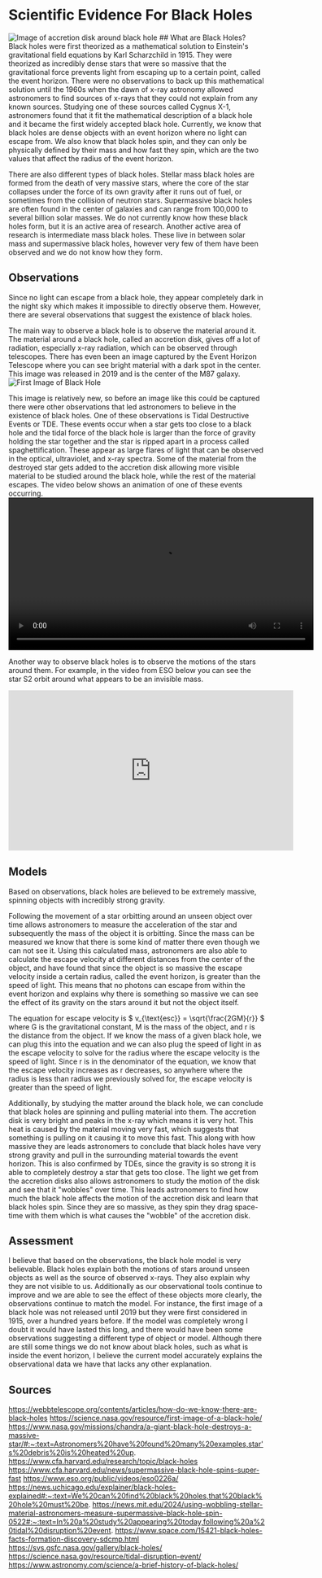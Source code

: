 <script type="text/javascript">
MathJax = {
  tex: {
    inlineMath: [['$', '$'], ['\\(', '\\)']]
  },
  svg: { fontCache: 'global' }
};
</script>
<script type="text/javascript" id="MathJax-script" async
    src="https://cdnjs.cloudflare.com/ajax/libs/mathjax/3.2.2/es5/tex-mml-chtml.js">
</script>

# Scientific Evidence For Black Holes
<img src="{{ site.baseurl }}/assets/images/BH_Accretion_Disk_Sim_360_4k_Prores.00001_print.jpg" alt="Image of accretion disk around black hole" />
## What are Black Holes?
Black holes were first theorized as a mathematical solution to Einstein's gravitational field equations by Karl Scharzchild in 1915. They were theorized as incredibly dense stars that were so massive that the gravitational force prevents light from escaping up to a certain point, called the event horizon. 
There were no observations to back up this mathematical solution until the 1960s when the dawn of x-ray astronomy allowed astronomers to find sources of x-rays that they could not explain from any known sources. Studying one of these sources called Cygnus X-1, astronomers found that it fit the mathematical description of a black hole and it became the first widely accepted black hole.
Currently, we know that black holes are dense objects with an event horizon where no light can escape from. We also know that black holes spin, and they can only be physically defined by their mass and how fast they spin, which are the two values that affect the radius of the event horizon.

There are also different types of black holes. Stellar mass black holes are formed from the death of very massive stars, where the core of the star collapses under the force of its own gravity after it runs out of fuel, or sometimes from the collision of neutron stars. Supermassive black holes are often found in the center of galaxies and can range from 100,000 to several billion solar masses. We do not currently know how these black holes form, but it is an active area of research. Another active area of research is intermediate mass black holes. These live in between solar mass and supermassive black holes, however very few of them have been observed and we do not know how they form.

## Observations
Since no light can escape from a black hole, they appear completely dark in the night sky which makes it impossible to directly observe them. However, there are several observations that suggest the existence of black holes.

The main way to observe a black hole is to observe the material around it. The material around a black hole, called an accretion disk, gives off a lot of radiation, especially x-ray radiation, which can be observed through telescopes. There has even been an image captured by the Event Horizon Telescope where you can see bright material with a dark spot in the center. This image was released in 2019 and is the center of the M87 galaxy.
<img src="{{ site.baseurl }}/assets/images/blackhole_1600.jpg" alt="First Image of Black Hole" />

This image is relatively new, so before an image like this could be captured there were other observations that led astronomers to believe in the existence of black holes. One of these observations is Tidal Destructive Events or TDE. These events occur when a star gets too close to a black hole and the tidal force of the black hole is larger than the force of gravity holding the star together and the star is ripped apart in a process called spaghettification. These appear as large flares of light that can be observed in the optical, ultraviolet, and x-ray spectra. Some of the material from the destroyed star gets added to the accretion disk allowing more visible material to be studied around the black hole, while the rest of the material escapes. The video below shows an animation of one of these events occurring.
<video width="600" controls>
    <source src="{{ site.baseurl }}/assets/images/TDE_animation_HQ.mp4" type="video/mp4">
    Your browser does not support the video tag.
</video>

Another way to observe black holes is to observe the motions of the stars around them. For example, in the video from ESO below you can see the star S2 orbit around what appears to be an invisible mass.
<iframe width="560" height="315" src="https://www.youtube.com/embed/495OIRMV-1c" 
        title="YouTube video player" frameborder="0" 
        allow="accelerometer; autoplay; clipboard-write; encrypted-media; gyroscope; picture-in-picture" 
        allowfullscreen></iframe>

## Models
Based on observations, black holes are believed to be extremely massive, spinning objects with incredibly strong gravity.

Following the movement of a star orbitting around an unseen object over time allows astronomers to measure the acceleration of the star and subsequently the mass of the object it is orbitting. Since the mass can be measured we know that there is some kind of matter there even though we can not see it. Using this calculated mass, astronomers are also able to calculate the escape velocity at different distances from the center of the object, and have found that since the object is so massive the escape velocity inside a certain radius, called the event horizon, is greater than the speed of light. This means that no photons can escape from within the event horizon and explains why there is something so massive we can see the effect of its gravity on the stars around it but not the object itself.

The equation for escape velocity is $ v_{\text{esc}} = \sqrt{\frac{2GM}{r}} $ where G is the gravitational constant, M is the mass of the object, and r is the distance from the object.
If we know the mass of a given black hole, we can plug this into the equation and we can also plug the speed of light in as the escape velocity to solve for the radius where the escape velocity is the speed of light. Since r is in the denominator of the equation, we know that the escape velocity increases as r decreases, so anywhere where the radius is less than radius we previously solved for, the escape velocity is greater than the speed of light.

Additionally, by studying the matter around the black hole, we can conclude that black holes are spinning and pulling material into them. The accretion disk is very bright and peaks in the x-ray which means it is very hot. This heat is caused by the material moving very fast, which suggests that something is pulling on it causing it to move this fast. This along with how massive they are leads astronomers to conclude that black holes have very strong gravity and pull in the surrounding material towards the event horizon. This is also confirmed by TDEs, since the gravity is so strong it is able to completely destroy a star that gets too close. The light we get from the accretion disks also allows astronomers to study the motion of the disk and see that it "wobbles" over time. This leads astronomers to find how much the black hole affects the motion of the accretion disk and learn that black holes spin. Since they are so massive, as they spin they drag space-time with them which is what causes the "wobble" of the accretion disk.


## Assessment
I believe that based on the observations, the black hole model is very believable. Black holes explain both the motions of stars around unseen objects as well as the source of observed x-rays. They also explain why they are not visible to us. Additionally as our observational tools continue to improve and we are able to see the effect of these objects more clearly, the observations continue to match the model. For instance, the first image of a black hole was not released until 2019 but they were first considered in 1915, over a hundred years before. If the model was completely wrong I doubt it would have lasted this long, and there would have been some observations suggesting a different type of object or model. Although there are still some things we do not know about black holes, such as what is inside the event horizon, I believe the current model accurately explains the observational data we have that lacks any other explanation.

## Sources
https://webbtelescope.org/contents/articles/how-do-we-know-there-are-black-holes
https://science.nasa.gov/resource/first-image-of-a-black-hole/
https://www.nasa.gov/missions/chandra/a-giant-black-hole-destroys-a-massive-star/#:~:text=Astronomers%20have%20found%20many%20examples,star's%20debris%20is%20heated%20up.
https://www.cfa.harvard.edu/research/topic/black-holes
https://www.cfa.harvard.edu/news/supermassive-black-hole-spins-super-fast
https://www.eso.org/public/videos/eso0226a/
https://news.uchicago.edu/explainer/black-holes-explained#:~:text=We%20can%20find%20black%20holes,that%20black%20hole%20must%20be.
https://news.mit.edu/2024/using-wobbling-stellar-material-astronomers-measure-supermassive-black-hole-spin-0522#:~:text=In%20a%20study%20appearing%20today,following%20a%20tidal%20disruption%20event.
https://www.space.com/15421-black-holes-facts-formation-discovery-sdcmp.html
https://svs.gsfc.nasa.gov/gallery/black-holes/
https://science.nasa.gov/resource/tidal-disruption-event/
https://www.astronomy.com/science/a-brief-history-of-black-holes/